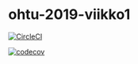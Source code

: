 # ohtu-2019-viikko1

[![CircleCI](https://circleci.com/gh/terodotus/ohtu-2019-viikko1.svg?style=svg)](https://circleci.com/gh/terodotus/ohtu-2019-viikko1)

[![codecov](https://codecov.io/gh/terodotus/ohtu-2019-viikko1/branch/master/graph/badge.svg)](https://codecov.io/gh/terodotus/ohtu-2019-viikko1)